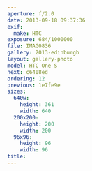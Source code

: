 ```yaml
---
aperture: f/2.0
date: 2013-09-18 09:37:36
exif:
  make: HTC
exposure: 684/1000000
file: IMAG0836
gallery: 2013-edinburgh
layout: gallery-photo
model: HTC One S
next: c6408ed
ordering: 12
previous: 1e7fe9e
sizes:
  640w:
    height: 361
    width: 640
  200x200:
    height: 200
    width: 200
  96x96:
    height: 96
    width: 96
title: 
---
```

